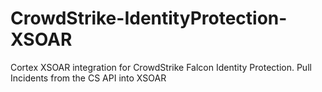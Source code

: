 # CrowdStrike-IdentityProtection-XSOAR
Cortex XSOAR integration for CrowdStrike Falcon Identity Protection. Pull Incidents from the CS API into XSOAR
